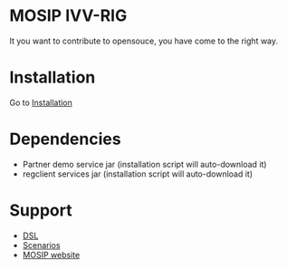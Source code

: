 # MOSIP IVV-RIG
It you want to contribute to opensouce, you have come to the right way.

# Installation
Go to [Installation](scripts/README.md)

# Dependencies
* Partner demo service jar (installation script will auto-download it)
* regclient services jar (installation script will auto-download it)

# Support
* [DSL](docs/DSL.md)
* [Scenarios](docs/scenarios)
* [MOSIP website](https://www.mosip.io/)